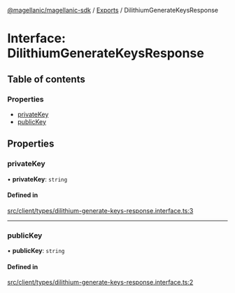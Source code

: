 [@magellanic/magellanic-sdk](../README.md) / [Exports](../modules.md) / DilithiumGenerateKeysResponse

# Interface: DilithiumGenerateKeysResponse

## Table of contents

### Properties

- [privateKey](DilithiumGenerateKeysResponse.md#privatekey)
- [publicKey](DilithiumGenerateKeysResponse.md#publickey)

## Properties

### privateKey

• **privateKey**: `string`

#### Defined in

[src/client/types/dilithium-generate-keys-response.interface.ts:3](https://github.com/Magellanic-AI/magellanic-sdk-nodejs/blob/7e16304/src/client/types/dilithium-generate-keys-response.interface.ts#L3)

___

### publicKey

• **publicKey**: `string`

#### Defined in

[src/client/types/dilithium-generate-keys-response.interface.ts:2](https://github.com/Magellanic-AI/magellanic-sdk-nodejs/blob/7e16304/src/client/types/dilithium-generate-keys-response.interface.ts#L2)
